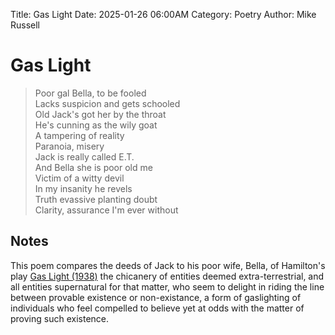 Title: Gas Light
Date: 2025-01-26 06:00AM
Category: Poetry
Author: Mike Russell
# Gas Light

> Poor gal Bella, to be fooled<br>
Lacks suspicion and gets schooled<br>
Old Jack's got her by the throat<br>
He's cunning as the wily goat<br>
A tampering of reality<br>
Paranoia, misery<br>
Jack is really called E.T.<br>
And Bella she is poor old me<br>
Victim of a witty devil<br>
In my insanity he revels<br>
Truth evassive planting doubt<br>
Clarity, assurance I'm ever without

## Notes

This poem compares the deeds of Jack to his poor wife, Bella, of Hamilton's play [Gas Light (1938)](https://en.wikipedia.org/wiki/Gas_Light) the chicanery of entities deemed extra-terrestrial, and all entities supernatural for that matter, who seem to delight in riding the line between provable existence or non-existance, a form of gaslighting of individuals who feel compelled to believe yet at odds with the matter of proving such existence.
